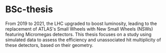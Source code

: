 # BSc-thesis
From 2019 to 2021, the LHC upgraded to boost luminosity, leading to the replacement of ATLAS's Small Wheels with New Small Wheels (NSWs) featuring Micromegas detectors. This thesis focuses on a study using simulated data to assess the efficiency and unassociated hit multiplicity of these detectors, based on their geometry.
